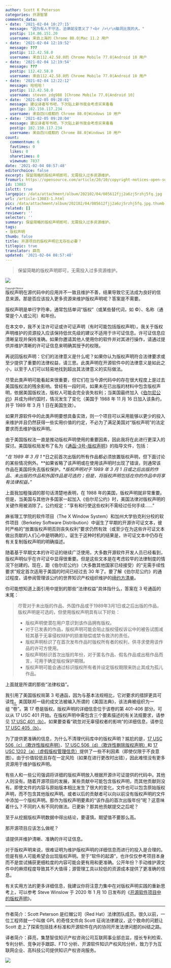 ```yaml
---
author: Scott K Peterson
categories: 开源智慧
comments_data:
- date: '2021-02-04 10:27:15'
  message: "因为有人不守法，法律就没意义了？<br />\r\n脑洞比我的大。"
  postip: 114.86.151.20
  username: 来自上海的 Chrome 88.0|Mac 11.2 用户
- date: '2021-02-04 12:19:52'
  message: ???
  postip: 112.42.58.0
  username: 来自112.42.58.0的 Chrome Mobile 77.0|Android 10 用户
- date: '2021-02-04 12:19:54'
  message: ???
  postip: 112.42.58.0
  username: 来自112.42.58.0的 Chrome Mobile 77.0|Android 10 用户
- date: '2021-02-04 12:22:12'
  message: 哈哈哈！
  postip: 112.42.58.0
  username: steven_zdg988 [Chrome Mobile 77.0|Android 10]
- date: '2021-02-05 09:28:01'
  message: 建议译者写书吧，下次贴上新书我会考虑买来看看
  postip: 182.150.117.234
  username: 来自四川成都的 Chrome 88.0|Windows 10 用户
- date: '2021-02-05 09:28:04'
  message: 建议译者写书吧，下次贴上新书我会考虑买来看看
  postip: 182.150.117.234
  username: 来自四川成都的 Chrome 88.0|Windows 10 用户
count:
  commentnum: 6
  favtimes: 0
  likes: 0
  sharetimes: 0
  viewnum: 7837
date: '2021-02-04 08:57:48'
editorchoice: false
excerpt: 保留简略的版权声明即可，无需投入过多资源维护。
fromurl: https://opensource.com/article/20/10/copyright-notices-open-source-software
id: 13083
islctt: true
largepic: /data/attachment/album/202102/04/085612fjj2a6zj5rzhj5fq.jpg
url: /article-13083-1.html
pic: /data/attachment/album/202102/04/085612fjj2a6zj5rzhj5fq.jpg.thumb.jpg
related: []
reviewer: ''
selector: ''
summary: 保留简略的版权声明即可，无需投入过多资源维护。
tags:
- 版权声明
thumb: false
title: 开源项目的版权声明已无存在必要？
titlepic: true
translator: 薛亮
updated: '2021-02-04 08:57:48'
---
```



> 
> 保留简略的版权声明即可，无需投入过多资源维护。
> 
> 
> 


![](/data/attachment/album/202102/04/085612fjj2a6zj5rzhj5fq.jpg)


<ruby> 版权声明 <rp>  （ </rp> <rt>  Copyright Notice </rt> <rp>  ） </rp></ruby>在源代码中的应用并不一致且维护不善，结果导致它无法成为良好的信息来源。那是否应该投入更多资源来维护版权声明呢？答案是不需要。


版权声明是单行字符串，通常包括单词“版权”（或某些替代词，如 ©）、名称（通常是个人或公司）和年份。


在本文中，我不关注许可证或许可证声明（有时可能包括版权声明）。我关于版权声明维护的资源投入应该保持低优先级的建议不适用于许可证信息。许可证信息应清晰呈现并保持准确。如果你邀请其他人使用你的软件并对其进行操作，请通过提供并维护清晰的许可证信息来明确其授予的权限。


再说回版权声明：它们的法律意义是什么呢？如果你认为版权声明符合法律要求或至少提供了重要的法律权益，请三思。此类声明在开源软件中的法律意义是如此之小，以至于人们可以轻易地找到超出其法律意义的实际做法。


尽管此类声明可能看起来很重要，但它们在当今源代码中的存在很大程度上是过去美国版权法的残余影响。曾经有一段时间，如果未在已出版的材料中包含版权声明，依据美国版权法，版权人可能会完全丧失权利；当美国最终加入《[伯尔尼公约](https://www.wipo.int/treaties/en/ip/berne/)》并成为缔约国时，情况发生了变化（美国于 1988 年 11 月 16 日加入该条约，并于 1989 年 3 月 1 日在美国生效）。


如果开源软件中的此类声明要想具备实效，则一个项目可以采用能够以更少的投入来维护并且仍然获得一些实用价值的约定，不必为了满足美国对“版权声明”的法定要求而去维护版权声明。


由于美国版权法一直是推动版权声明使用的重要因素，因此我将在此进行更深入的探讨。美国版权局发布了名为《[通函-3号-版权声明](https://www.copyright.gov/circs/circ03.pdf)》的指导文件，包括：


*“在* *1989* *年* *3* *月* *1* *日之前首次出版的所有作品都必须放置版权声明，但下面讨论的某些情况例外。**如果省略了该声明或在使用该声明时出现了错误，则通常该作品在美国将失去版权保护。**版权声明对于* *1989* *年* *3* *月* *1* *日或之后出版的作品、未出版的作品和外国作品是可选的；但是，将版权声明包括在你的作品中将享有法律权益。”*


上面我加粗强调的那句话清楚地表明，在 1988 年的美国，版权声明就非常重要。但是，当美国与其他许多国家一起加入《伯尔尼公约》时，美国法律对版权声明的关键作用被消除了。公约规定：“享有和行使这些权利不需经过任何手续……”


麻省理工学院的软件项目（The X Window System）和加州大学伯克利分校的软件项目（Berkeley Software Distribution）中诞生了早期的开源许可证文本，彼时严格的“放置版权声明否则丧失权利”要求仍然有效（或至少在为这些许可证文本做出贡献的人们心中是明确的）。诞生于这种时机的结果是，许可证文本中仍存在有关复制版权声明的明确描述。


随着基于早期文本的许可证的继续广泛使用，大多数开源软件开发人员已经看到，版权声明似乎在许可证中显得很重要。但是这些文本是在考虑较早的法律制度的情况下创建的。现在，距《伯尔尼公约》（大多数其他国家已经接受）的“无需手续性要求”规定首次适用于美国的时间已经过去 30 年了。要了解《伯尔尼公约》的通过程度，请参阅管理该公约的世界知识产权组织维护的[缔约方清单](https://www.wipo.int/treaties/en/ShowResults.jsp?lang=en&treaty_id=15)。


你可能想知道上面引用中提到的那些“法律权益”具体指什么，答案在 3 号通函的末尾：



> 
> 尽管对于未出版的作品、外国作品或于1989年3月1日或之后出版的作品，版权声明是可选的，但使用版权声明具有以下好处：
> 
> 
> * 版权声明使潜在用户意识到该作品拥有版权。
> * 对于已发表的作品，版权声明可能会阻止版权侵权诉讼中的被告试图减轻其基于无辜侵权辩护的损害赔偿或禁令救济的责任。
> * 版权声明标识了在首次发布作品时版权所有者的权利，供寻求使用该作品的许可方使用。
> * 版权声明标识首次出版的年份，对于匿名作品、假名作品或出租作品而言，可用于确定版权保护期限。
> * 版权声明可能会通过标识版权所有者并设定版权期限来防止其成为孤儿作品。
> 
> 
> 


上面就是所谓的那些“法律权益”。


我引用了美国版权局第 3 号通函，因为与基本法规相比，它对要求的措辞更具可读性。美国联邦一级的成文法被编入所谓的《美国法典》，该法典被组织为一组<ruby> “卷” <rp>  （ </rp> <rt>  Title </rt> <rp>  ） </rp></ruby>。第 17 卷是版权。版权声明的详细信息位于该卷的第 401-406 部分。可以从 17 USC 401 开始。在版权声明中需包含三个要素描述的有关法规要求，请参见 [17 USC 401（b）](https://www.copyright.gov/title17/92chap4.html#401)。如果要查看“疏忽对无辜侵权者的影响”的详细信息，请参见 [17 USC 405（b）](https://www.copyright.gov/title17/92chap4.html#405)。


为了提供更准确的信息，为什么不清理代码库中的版权声明？尴尬的是，[17 USC 506（c）（欺诈性版权声明）](https://www.copyright.gov/title17/92chap5.html#506)、[17 USC 506（d）（欺诈性删除版权声明）](https://www.copyright.gov/title17/92chap5.html#506)和 [17 USC 1202（a）（虚假版权管理信息）](https://www.copyright.gov/title17/92chap12.html#1202)提供了一些不利因素（即使仅限于不良意图）。由于价值较低且存在一定风险（如果在进行更改时出错），因此难怪没有更多资源用于维护版权声明。


有些人和一些公司强调将详细的版权声明放入根据开源许可证提供的代码中。其他人则没有。随着开源项目的发展，某些贡献中可能包含版权声明，而其他贡献则没有。即使文件的内容与原始版本相比发生了很大的变化，文件也可以包含原始版权声明，而不包含其他版权声明。或者以后的贡献者可以向以前没有版权声明的文件中添加一个版权声明。那作为版权声明要素的“该作品的首次出版年份”呢？这意味着什么？不同的人有不同的做法。已更新？那其他贡献提交之后呢？


至于从挖掘版权声明数据中得出结论，要谨慎。期望值不要那么高。


那开源项目应该怎么做呢？


请提供并维护清晰、准确的许可证信息。


对于版权声明来说，很难证明为维护版权声明的详细信息而进行的投入是合理的。但是有些人可能希望会出现版权声明。至于“软件的起源”，也许仅仅参考项目本身而不是尝试捕获更细粒度的内容可能会更有用和更准确。公开年份？手动维护源文件中的麻烦程度导致其不大值得；源管理工具以较低的资源成本提供了更准确的信息。


有关实用方法的更多详细信息，我建议你将注意力集中在对版权声明实践的重新思考上，可以参考 Steve Winslow 于 2020 年 1 月 10 日发布的《[开源软件项目中的版权声明](https://www.linuxfoundation.org/blog/2020/01/copyright-notices-in-open-source-software-projects/)》。




---


作者简介：Scott Peterson 是红帽公司（Red Hat）法律团队成员。很久以前，一位工程师就一个叫做 GPL 的奇怪文件向 Scott 征询法律建议，这个致命的问题让 Scott 走上了探索包括技术标准和开源软件在内的协同开发法律问题的纠结之路。 


译者简介：薛亮，集慧智佳知识产权咨询公司互联网事业部总监，擅长专利检索、专利分析、竞争对手跟踪、FTO 分析、开源软件知识产权风险分析，致力于为互联网企业、高科技公司提供知识产权咨询服务。


![](/data/attachment/album/202102/04/085738ztovsnv2tt9t6sez.jpg)